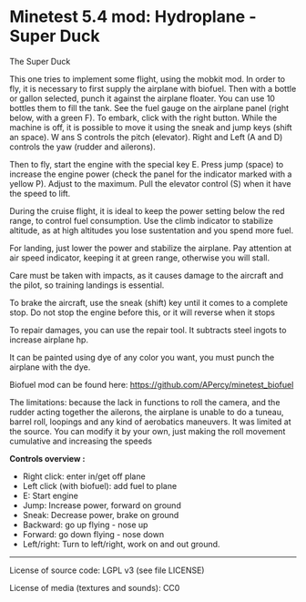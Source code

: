 Minetest 5.4 mod: Hydroplane - Super Duck
========================================

The Super Duck

This one tries to implement some flight, using the mobkit mod.
In order to fly, it is necessary to first supply the airplane with biofuel.
Then with a bottle or gallon selected, punch it against the airplane floater.
You can use 10 bottles them to fill the tank. See the fuel gauge on the airplane
panel (right below, with a green F). To embark, click with the right button.
While the machine is off, it is possible to move it using the sneak and jump keys (shift an space).
W ans S controls the pitch (elevator).
Right and Left (A and D) controls the yaw (rudder and ailerons).

Then to fly, start the engine with the special key E. Press jump (space)
to increase the engine power (check the panel for the indicator marked with a yellow P).
Adjust to the maximum. Pull the elevator control (S) when it have the speed to lift.

During the cruise flight, it is ideal to keep the power setting below the red range,
to control fuel consumption. Use the climb indicator to stabilize altitude,
as at high altitudes you lose sustentation and you spend more fuel. 

For landing, just lower the power and stabilize the airplane. Pay attention at air speed
indicator, keeping it at green range, otherwise you will stall.

Care must be taken with impacts, as it causes damage to the aircraft and the pilot, 
so training landings is essential. 

To brake the aircraft, use the sneak (shift) key until it comes to a complete stop.
Do not stop the engine before this, or it will reverse when it stops 

To repair damages, you can use the repair tool. It subtracts steel ingots to increase
airplane hp.

It can be painted using dye of any color you want, you must punch the airplane with the dye.

Biofuel mod can be found here: https://github.com/APercy/minetest_biofuel

The limitations: because the lack in functions to roll the camera, and the rudder acting together the ailerons,
the airplane is unable to do a tuneau, barrel roll, loopings and any kind of aerobatics maneuvers. 
It was limited at the source. You can modify it by your own, just making the roll movement cumulative and increasing the speeds

**Controls overview :**
* Right click: enter in/get off plane
* Left click (with biofuel): add fuel to plane
* E: Start engine
* Jump: Increase power, forward on ground
* Sneak: Decrease power, brake on ground
* Backward: go up flying - nose up
* Forward: go down flying - nose down
* Left/right: Turn to left/right, work on and out ground.

-----------------------
License of source code:
LGPL v3 (see file LICENSE) 

License of media (textures and sounds):
CC0


